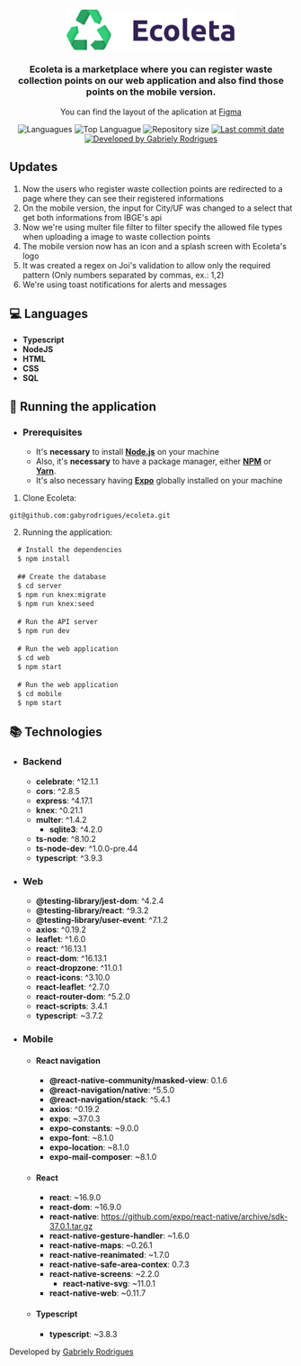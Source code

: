 <h3 align="center" >
	<img alt="Logo" title="#logo" width="300px" src="web/src/assets/logo.svg/">
    	<br><br>
  	Ecoleta is a marketplace where you can register waste collection points on our web application and also find those points on the mobile version.
</h3>
<p align="center">
	You can find the layout of the aplication at <a href="https://www.figma.com/file/1SxgOMojOB2zYT0Mdk28lB" target="_blank">Figma</a>
</p>

<p align="center">
  <img alt="Languagues" src="https://img.shields.io/github/languages/count/gabyrodrigues/ecoleta">
  <img alt="Top Languague" src="https://img.shields.io/github/languages/top/gabyrodrigues/ecoleta">
  <img alt="Repository size" src="https://img.shields.io/github/repo-size/gabyrodrigues/ecoleta">
  <a href="https://github.com/gabyrodrigues/ecoleta/commits/master">
    <img alt="Last commit date" src="https://img.shields.io/github/last-commit/gabyrodrigues/ecoleta">
  </a>
  <a href="https://github.com/gabyrodrigues" target="_blank">
    <img alt="Developed by Gabriely Rodrigues" src="https://img.shields.io/badge/developed%20by-Gabriely_Rodrigues-informational">
  </a>
</p>

## Updates

1. Now the users who register waste collection points are redirected to a page where they can see their registered informations
2. On the mobile version, the input for City/UF was changed to a select that get both informations from IBGE's api
3. Now we're using multer file filter to filter specify the allowed file types when uploading a image to waste collection points
4. The mobile version now has an icon and a splash screen with Ecoleta's logo
5. It was created a regex on Joi's validation to allow only the required pattern (Only numbers separated by commas, ex.: 1,2)
6. We're using toast notifications for alerts and messages

## :computer: Languages

- **Typescript**
- **NodeJS**
- **HTML**
- **CSS**
- **SQL**

## :rocket: Running the application

- ### **Prerequisites**

  - It's **necessary** to install **[Node.js](https://nodejs.org/en/)** on your machine
  - Also, it's **necessary** to have a package manager, either **[NPM](https://www.npmjs.com/)** or **[Yarn](https://yarnpkg.com/)**.
  - It's also necessary having **[Expo](https://expo.io/)** globally installed on your machine

1. Clone Ecoleta:

```
git@github.com:gabyrodrigues/ecoleta.git
```

2. Running the application:

```
  # Install the dependencies
  $ npm install

  ## Create the database
  $ cd server
  $ npm run knex:migrate
  $ npm run knex:seed
 
  # Run the API server
  $ npm run dev

  # Run the web application
  $ cd web
  $ npm start

  # Run the web application
  $ cd mobile
  $ npm start
```

## :books: Technologies
- ### Backend 
	* **celebrate**:  ^12.1.1
	* **cors**:  ^2.8.5
	* **express**:  ^4.17.1
	* **knex**:  ^0.21.1
  * **multer**:  ^1.4.2
	* **sqlite3**:  ^4.2.0
  * **ts-node**:  ^8.10.2
  * **ts-node-dev**:  ^1.0.0-pre.44
  * **typescript**:  ^3.9.3


- ### Web
	* **@testing-library/jest-dom**:  ^4.2.4
	* **@testing-library/react**:  ^9.3.2
	* **@testing-library/user-event**:  ^7.1.2
	* **axios**:  ^0.19.2
  	* **leaflet**:  ^1.6.0
	* **react**:  ^16.13.1
	* **react-dom**:  ^16.13.1
  	* **react-dropzone**:  ^11.0.1
	* **react-icons**:  ^3.10.0
 	* **react-leaflet**:  ^2.7.0
	* **react-router-dom**:  ^5.2.0
	* **react-scripts**:  3.4.1
  	* **typescript**:  ~3.7.2

- ### Mobile
	- #### React navigation
		* **@react-native-community/masked-view**: 0.1.6
		* **@react-navigation/native**:  ^5.5.0
		* **@react-navigation/stack**:  ^5.4.1
		* **axios**: ^0.19.2
		* **expo**:  ~37.0.3
		* **expo-constants**:  ~9.0.0
  		* **expo-font**:  ~8.1.0
  		* **expo-location**:  ~8.1.0
		* **expo-mail-composer**:  ~8.1.0
	- #### React
		* **react**:  ~16.9.0
		* **react-dom**:  ~16.9.0
		* **react-native**:  https://github.com/expo/react-native/archive/sdk-37.0.1.tar.gz
		* **react-native-gesture-handler**:  ~1.6.0
		* **react-native-maps**:  ~0.26.1
		* **react-native-reanimated**:  ~1.7.0
		* **react-native-safe-area-contex**:  0.7.3
		* **react-native-screens**: ~2.2.0
    		* **react-native-svg**:  ~11.0.1
		* **react-native-web**:  ~0.11.7
	- #### Typescript  
		* **typescript**:  ~3.8.3


Developed by [Gabriely Rodrigues](https://github.com/gaby-rodrigues)
